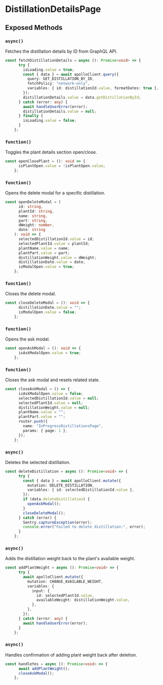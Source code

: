# DistillationDetailsPage

## Exposed Methods

### `async()`
Fetches the distillation details by ID from GraphQL API.

```ts
const fetchDistillationDetails = async (): Promise<void> => {
      try {
        isLoading.value = true;
        const { data } = await apolloClient.query({
          query: GET_DISTILLATION_BY_ID,
          fetchPolicy: "network-only",
          variables: { id: distillationId.value, formatDates: true },
        });
        distillationDetails.value = data.getDistillationById;
      } catch (error: any) {
        await handleUserError(error);
        distillationDetails.value = null;
      } finally {
        isLoading.value = false;
      }
    };
```

### `function()`
Toggles the plant details section open/close.

```ts
const openClosePlant = (): void => {
      isPlantOpen.value = !isPlantOpen.value;
    };
```

### `function()`
Opens the delete modal for a specific distillation.

```ts
const openDeleteModal = (
      id: string,
      plantId: string,
      name: string,
      part: string,
      dWeight: number,
      date: string
    ): void => {
      selectedDistillationId.value = id;
      selectedPlantId.value = plantId;
      plantName.value = name;
      plantPart.value = part;
      distillationWeight.value = dWeight;
      distillationDate.value = date;
      isModalOpen.value = true;
    };
```

### `function()`
Closes the delete modal.

```ts
const closeDeleteModal = (): void => {
      distillationDate.value = "";
      isModalOpen.value = false;
    };
```

### `function()`
Opens the ask modal.

```ts
const openAskModal = (): void => {
      isAskModalOpen.value = true;
    };
```

### `function()`
Closes the ask modal and resets related state.

```ts
const closeAskModal = () => {
      isAskModalOpen.value = false;
      selectedDistillationId.value = null;
      selectedPlantId.value = null;
      distillationWeight.value = null;
      plantName.value = "";
      plantPart.value = "";
      router.push({
        name: "InProgressDistillationsPage",
        params: { page: 1 },
      });
    };
```

### `async()`
Deletes the selected distillation.

```ts
const deleteDistillation = async (): Promise<void> => {
      try {
        const { data } = await apolloClient.mutate({
          mutation: DELETE_DISTILLATION,
          variables: { id: selectedDistillationId.value },
        });
        if (data.deleteDistillation) {
          openAskModal();
        }
        closeDeleteModal();
      } catch (error) {
        Sentry.captureException(error);
        console.error("Failed to delete distillation:", error);
      }
    };
```

### `async()`
Adds the distillation weight back to the plant's available weight.

```ts
const addPlantWeight = async (): Promise<void> => {
      try {
        await apolloClient.mutate({
          mutation: CHANGE_AVAILABLE_WEIGHT,
          variables: {
            input: {
              id: selectedPlantId.value,
              availableWeight: distillationWeight.value,
            },
          },
        });
      } catch (error: any) {
        await handleUserError(error);
      }
    };
```

### `async()`
Handles confirmation of adding plant weight back after deletion.

```ts
const handleYes = async (): Promise<void> => {
      await addPlantWeight();
      closeAskModal();
    };
```
